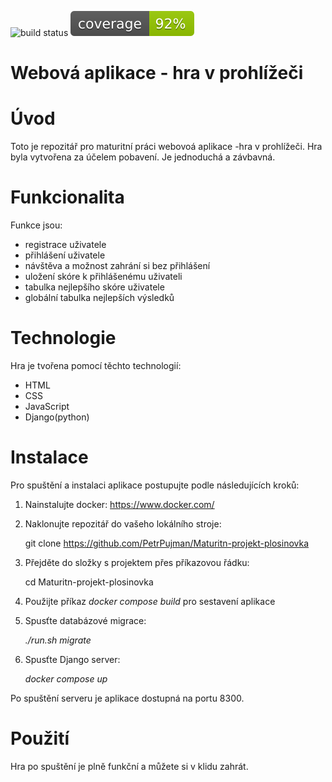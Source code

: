 ![build status](../../actions/workflows/build.yml/badge.svg) ![coverage](./coverage.svg)

# Webová aplikace - hra v prohlížeči

# Úvod

Toto je repozitář pro maturitní práci webovoá aplikace -hra v prohlížeči. Hra byla vytvořena za účelem pobavení. Je jednoduchá a závbavná.

# Funkcionalita

Funkce jsou:

- registrace uživatele
- přihlášení uživatele
- návštěva a možnost zahrání si bez přihlášení
- uložení skóre k přihlášenému uživateli
- tabulka nejlepšího skóre uživatele
- globální tabulka nejlepších výsledků

# Technologie

Hra je tvořena pomocí těchto technologií:

- HTML
- CSS
- JavaScript
- Django(python)

# Instalace

Pro spuštění a instalaci aplikace postupujte podle následujících kroků:

1. Nainstalujte docker: https://www.docker.com/

2. Naklonujte repozitář do vašeho lokálního stroje:
   
   git clone https://github.com/PetrPujman/Maturitn-projekt-plosinovka

3. Přejděte do složky s projektem přes příkazovou řádku:

   cd Maturitn-projekt-plosinovka

4. Použijte příkaz *docker compose build* pro sestavení aplikace
   
5. Spusťte databázové migrace:
   
   *./run.sh migrate*

4. Spusťte Django server:

   *docker compose up*

Po spuštění serveru je aplikace dostupná na portu 8300.

# Použití

Hra po spuštění je plně funkční a můžete si v klidu zahrát.
